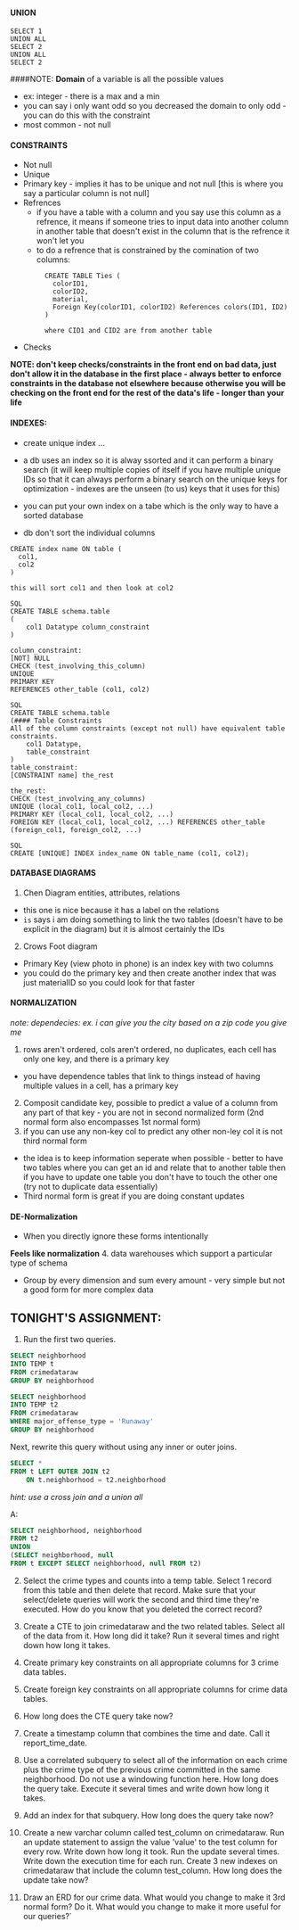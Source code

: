 

#### UNION
```
SELECT 1 
UNION ALL
SELECT 2 
UNION ALL
SELECT 2
```

####NOTE:  __Domain__ of a variable is all the possible values 
  * ex: integer - there is a max and a min 
  * you can say i only want odd so you decreased the domain to only odd - you can do this with the constraint 
  * most common - not null

#### CONSTRAINTS
* Not null
* Unique
* Primary key - implies it has to be unique and not null [this is where you say a particular column is not null]
* Refrences
  * if you have a table with a column and you say use this column as a refrence,  it means if someone tries to input data into another column in another table that doesn't exist in the column that is the refrence it won't let you
  * to do a refrence that is constrained by the comination of two columns: 
    ```
      CREATE TABLE Ties (
        colorID1,
        colorID2,
        material,
        Foreign Key(colorID1, colorID2) References colors(ID1, ID2)
      )
      
      where CID1 and CID2 are from another table 
    ```
* Checks

__NOTE: don't keep checks/constraints in the front end on bad data, just don't allow it in the database in the first place - always better to enforce constraints in the database not elsewhere because otherwise you will be checking on the front end for the rest of the data's life - longer than your life__

#### INDEXES:
* create unique index ...
* a db uses an index so it is alway ssorted and it can perform a binary search (it will keep multiple copies of itself if you have multiple unique IDs so that it can always perform a binary search on the unique keys for optimization - indexes are the unseen (to us) keys that it uses for this)

* you can put your own index on a tabe which is the only way to have a sorted database
* db don't sort the individual columns 

```
CREATE index name ON table (
  col1,
  col2
)

this will sort col1 and then look at col2
```


```
SQL
CREATE TABLE schema.table
(
    col1 Datatype column_constraint
)

column_constraint:
[NOT] NULL
CHECK (test_involving_this_column)
UNIQUE
PRIMARY KEY
REFERENCES other_table (col1, col2)
```
```
SQL
CREATE TABLE schema.table
(#### Table Constraints
All of the column constraints (except not null) have equivalent table constraints.
    col1 Datatype,
    table_constraint
)
table_constraint:
[CONSTRAINT name] the_rest

the_rest:
CHECK (test_involving_any_columns)
UNIQUE (local_col1, local_col2, ...)
PRIMARY KEY (local_col1, local_col2, ...)
FOREIGN KEY (local_col1, local_col2, ...) REFERENCES other_table (foreign_col1, foreign_col2, ...)
```
```
SQL
CREATE [UNIQUE] INDEX index_name ON table_name (col1, col2);
```

#### DATABASE DIAGRAMS
1. Chen Diagram 
  entities, attributes, relations
  * this one is nice because it has a label on the relations
  * `is` says i am doing something to link the two tables (doesn't have to be explicit in the diagram) but it is almost certainly the IDs

2. Crows Foot diagram 
  * Primary Key (view photo in phone) is an index key with two columns
  * you could do the primary key and then create another index that was just materialID so you could look for that faster


#### NORMALIZATION
_note: dependecies: ex. i can give you the city based on a zip code you give me_ 
1. rows aren't ordered, cols aren't ordered, no duplicates, each cell has only one key, and there is a primary key
 * you have dependence tables that link to things instead of having multiple values in a cell, has a primary key
2. Composit candidate key, possible to predict a value of a column from any part of that key - you are not in second normalized form
(2nd normal form also encompasses 1st normal form)
3. if you can use any non-key col to predict any other non-ley col it is not third normal form 

* the idea is to keep information seperate when possible - better to have two tables where you can get an id and relate that to another table then if you have to update one table you don't have to touch the other one 
(try not to duplicate data essentially)
* Third normal form is great if you are doing constant updates  

#### DE-Normalization
* When you directly ignore these forms intentionally

__Feels like normalization__
4. data warehouses which support a particular type of schema
  * Group by every dimension and sum every amount - very simple but not a good form for more complex data 

## TONIGHT'S ASSIGNMENT:
1. Run the first two queries.

```SQL
SELECT neighborhood
INTO TEMP t
FROM crimedataraw
GROUP BY neighborhood

SELECT neighborhood
INTO TEMP t2
FROM crimedataraw
WHERE major_offense_type = 'Runaway'
GROUP BY neighborhood
```

Next, rewrite this query without using any inner or outer joins.

```SQL
SELECT *
FROM t LEFT OUTER JOIN t2
    ON t.neighborhood = t2.neighborhood
```
_hint: use a cross join and a union all_

A: 
```SQL
SELECT neighborhood, neighborhood
FROM t2
UNION
(SELECT neighborhood, null
FROM t EXCEPT SELECT neighborhood, null FROM t2) 
```

2. Select the crime types and counts into a temp table.  Select 1 record from this table and then delete that record.  Make sure that your select/delete queries will work the second and third time they're executed.  How do you know that you deleted the correct record?

3. Create a CTE to join crimedataraw and the two related tables.  Select all of the data from it.  How long did it take?  Run it several times and right down how long it takes.

4. Create primary key constraints on all appropriate columns for 3 crime data tables.

5. Create foreign key constraints on all appropriate columns for crime data tables.

6. How long does the CTE query take now?

7. Create a timestamp column that combines the time and date.  Call it report_time_date.

8. Use a correlated subquery to select all of the information on each crime plus the crime type of the previous crime committed in the same neighborhood.  Do not use a windowing function here.  How long does the query take.  Execute it several times and write down how long it takes.

9. Add an index for that subquery.  How long does the query take now?

10. Create a new varchar column called test_column on crimedataraw.  Run an update statement to assign the value 'value' to the test column for every row.  Write down how long it took.  Run the update several times.  Write down the execution time for each run.  Create 3 new indexes on crimedataraw that include the column test_column.  How long does the update take now?

11. Draw an ERD for our crime data.  What would you change to make it 3rd normal form?  Do it.  What would you change to make it more useful for our queries?`
